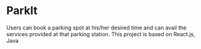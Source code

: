 # ParkIt
Users can book a parking spot at his/her desired time and can avail the services provided at that parking station. This project is based on React.js, Java

